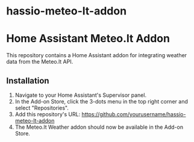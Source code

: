 # hassio-meteo-lt-addon
   # Home Assistant Meteo.lt Addon

   This repository contains a Home Assistant addon for integrating weather data from the Meteo.lt API.

   ## Installation

   1. Navigate to your Home Assistant's Supervisor panel.
   2. In the Add-on Store, click the 3-dots menu in the top right corner and select "Repositories".
   3. Add this repository's URL: https://github.com/yourusername/hassio-meteo-lt-addon
   4. The Meteo.lt Weather addon should now be available in the Add-on Store.
